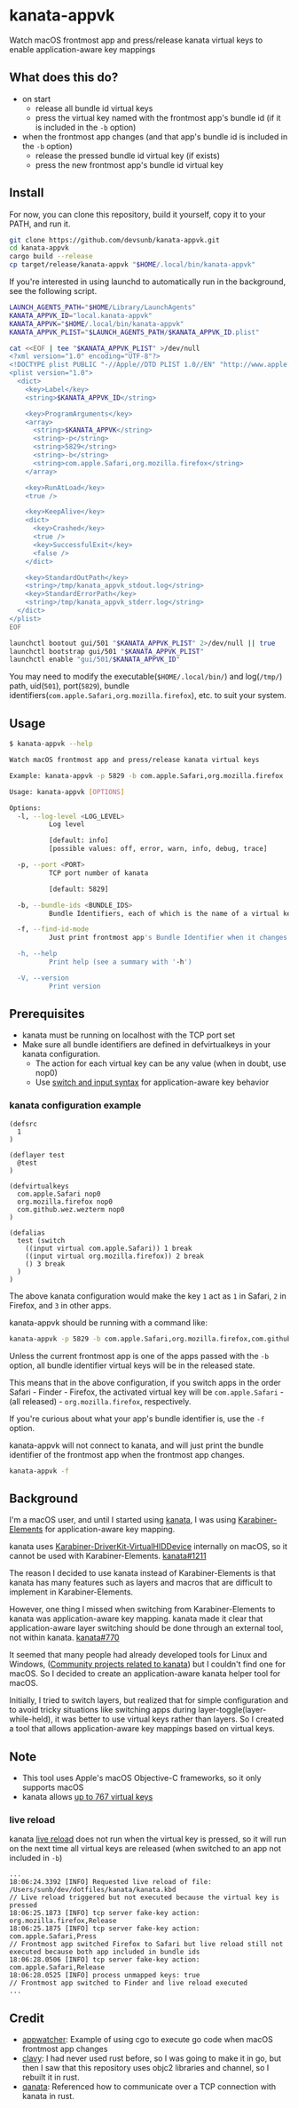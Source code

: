 # kanata-appvk

Watch macOS frontmost app and press/release kanata virtual keys to enable application-aware key mappings

## What does this do?

- on start
  - release all bundle id virtual keys
  - press the virtual key named with the frontmost app's bundle id (if it is included in the `-b` option)
- when the frontmost app changes (and that app's bundle id is included in the `-b` option)
  - release the pressed bundle id virtual key (if exists)
  - press the new frontmost app's bundle id virtual key

## Install

For now, you can clone this repository, build it yourself, copy it to your PATH, and run it.

```sh
git clone https://github.com/devsunb/kanata-appvk.git
cd kanata-appvk
cargo build --release
cp target/release/kanata-appvk "$HOME/.local/bin/kanata-appvk"
```

If you're interested in using launchd to automatically run in the background, see the following script.

```sh
LAUNCH_AGENTS_PATH="$HOME/Library/LaunchAgents"
KANATA_APPVK_ID="local.kanata-appvk"
KANATA_APPVK="$HOME/.local/bin/kanata-appvk"
KANATA_APPVK_PLIST="$LAUNCH_AGENTS_PATH/$KANATA_APPVK_ID.plist"

cat <<EOF | tee "$KANATA_APPVK_PLIST" >/dev/null
<?xml version="1.0" encoding="UTF-8"?>
<!DOCTYPE plist PUBLIC "-//Apple//DTD PLIST 1.0//EN" "http://www.apple.com/DTDs/PropertyList-1.0.dtd">
<plist version="1.0">
  <dict>
    <key>Label</key>
    <string>$KANATA_APPVK_ID</string>

    <key>ProgramArguments</key>
    <array>
      <string>$KANATA_APPVK</string>
      <string>-p</string>
      <string>5829</string>
      <string>-b</string>
      <string>com.apple.Safari,org.mozilla.firefox</string>
    </array>

    <key>RunAtLoad</key>
    <true />

    <key>KeepAlive</key>
    <dict>
      <key>Crashed</key>
      <true />
      <key>SuccessfulExit</key>
      <false />
    </dict>

    <key>StandardOutPath</key>
    <string>/tmp/kanata_appvk_stdout.log</string>
    <key>StandardErrorPath</key>
    <string>/tmp/kanata_appvk_stderr.log</string>
  </dict>
</plist>
EOF

launchctl bootout gui/501 "$KANATA_APPVK_PLIST" 2>/dev/null || true
launchctl bootstrap gui/501 "$KANATA_APPVK_PLIST"
launchctl enable "gui/501/$KANATA_APPVK_ID"
```

You may need to modify the executable(`$HOME/.local/bin/`) and log(`/tmp/`) path, uid(`501`), port(`5829`), bundle identifiers(`com.apple.Safari,org.mozilla.firefox`), etc. to suit your system.

## Usage

```sh
$ kanata-appvk --help

Watch macOS frontmost app and press/release kanata virtual keys

Example: kanata-appvk -p 5829 -b com.apple.Safari,org.mozilla.firefox

Usage: kanata-appvk [OPTIONS]

Options:
  -l, --log-level <LOG_LEVEL>
          Log level

          [default: info]
          [possible values: off, error, warn, info, debug, trace]

  -p, --port <PORT>
          TCP port number of kanata

          [default: 5829]

  -b, --bundle-ids <BUNDLE_IDS>
          Bundle Identifiers, each of which is the name of a virtual key

  -f, --find-id-mode
          Just print frontmost app's Bundle Identifier when it changes without connecting to kanata

  -h, --help
          Print help (see a summary with '-h')

  -V, --version
          Print version
```

## Prerequisites

- kanata must be running on localhost with the TCP port set
- Make sure all bundle identifiers are defined in defvirtualkeys in your kanata configuration.
  - The action for each virtual key can be any value (when in doubt, use nop0)
  - Use [switch and input syntax](https://jtroo.github.io/config.html#switch) for application-aware key behavior

### kanata configuration example

```kbd
(defsrc
  1
)

(deflayer test
  @test
)

(defvirtualkeys
  com.apple.Safari nop0
  org.mozilla.firefox nop0
  com.github.wez.wezterm nop0
)

(defalias
  test (switch
    ((input virtual com.apple.Safari)) 1 break
    ((input virtual org.mozilla.firefox)) 2 break
    () 3 break
  )
)
```

The above kanata configuration would make the key `1` act as `1` in Safari, `2` in Firefox, and `3` in other apps.

kanata-appvk should be running with a command like:

```sh
kanata-appvk -p 5829 -b com.apple.Safari,org.mozilla.firefox,com.github.wez.wezterm
```

Unless the current frontmost app is one of the apps passed with the `-b` option, all bundle identifier virtual keys will be in the released state.

This means that in the above configuration, if you switch apps in the order Safari - Finder - Firefox,
the activated virtual key will be `com.apple.Safari` - (all released) - `org.mozilla.firefox`, respectively.

If you're curious about what your app's bundle identifier is, use the `-f` option.

kanata-appvk will not connect to kanata, and will just print the bundle identifier of the frontmost app when the frontmost app changes.

```sh
kanata-appvk -f
```

## Background

I'm a macOS user, and until I started using [kanata](https://github.com/jtroo/kanata), I was using [Karabiner-Elements](https://github.com/pqrs-org/Karabiner-Elements) for application-aware key mapping.

kanata uses [Karabiner-DriverKit-VirtualHIDDevice](https://github.com/pqrs-org/Karabiner-DriverKit-VirtualHIDDevice) internally on macOS, so it cannot be used with Karabiner-Elements. [kanata#1211](https://github.com/jtroo/kanata/issues/1211)

The reason I decided to use kanata instead of Karabiner-Elements is that kanata has many features such as layers and macros that are difficult to implement in Karabiner-Elements.

However, one thing I missed when switching from Karabiner-Elements to kanata was application-aware key mapping.
kanata made it clear that application-aware layer switching should be done through an external tool, not within kanata. [kanata#770](https://github.com/jtroo/kanata/discussions/770)

It seemed that many people had already developed tools for Linux and Windows,
([Community projects related to kanata](https://github.com/jtroo/kanata#community-projects-related-to-kanata))
but I couldn't find one for macOS. So I decided to create an application-aware kanata helper tool for macOS.

Initially, I tried to switch layers, but realized that for simple configuration and to avoid tricky situations like switching apps during layer-toggle(layer-while-held),
it was better to use virtual keys rather than layers. So I created a tool that allows application-aware key mappings based on virtual keys.

## Note

- This tool uses Apple's macOS Objective-C frameworks, so it only supports macOS
- kanata allows [up to 767 virtual keys](https://jtroo.github.io/config.html#virtual-keys)

### live reload

kanata [live reload](https://jtroo.github.io/config.html#live-reload) does not run when the virtual key is pressed, so it will run on the next time all virtual keys are released (when switched to an app not included in `-b`)

```
...
18:06:24.3392 [INFO] Requested live reload of file: /Users/sunb/dev/dotfiles/kanata/kanata.kbd
// Live reload triggered but not executed because the virtual key is pressed
18:06:25.1873 [INFO] tcp server fake-key action: org.mozilla.firefox,Release
18:06:25.1875 [INFO] tcp server fake-key action: com.apple.Safari,Press
// Frontmost app switched Firefox to Safari but live reload still not executed because both app included in bundle ids
18:06:28.0506 [INFO] tcp server fake-key action: com.apple.Safari,Release
18:06:28.0525 [INFO] process unmapped keys: true
// Frontmost app switched to Finder and live reload executed
...
```

## Credit

- [appwatcher](https://github.com/meschbach/appwatcher): Example of using cgo to execute go code when macOS frontmost app changes
- [clavy](https://github.com/rami3l/clavy): I had never used rust before, so I was going to make it in go, but then I saw that this repository uses objc2 libraries and channel, so I rebuilt it in rust.
- [qanata](https://github.com/veyxov/qanata): Referenced how to communicate over a TCP connection with kanata in rust.
